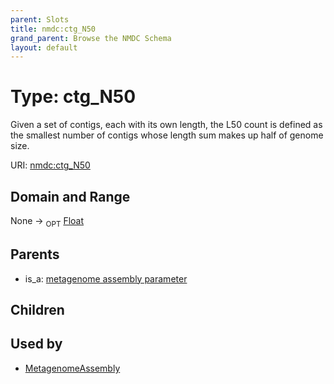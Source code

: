 ```yaml
---
parent: Slots
title: nmdc:ctg_N50
grand_parent: Browse the NMDC Schema
layout: default
---
```


# Type: ctg_N50


Given a set of contigs, each with its own length, the L50 count is defined as the smallest number of contigs whose length sum makes up half of genome size.

URI: [nmdc:ctg_N50](https://microbiomedata/meta/ctg_N50)

## Domain and Range

None ->  <sub>OPT</sub> [Float](types/Float.md)

## Parents

 *  is_a: [metagenome assembly parameter](metagenome_assembly_parameter.md)

## Children


## Used by

 * [MetagenomeAssembly](MetagenomeAssembly.md)
